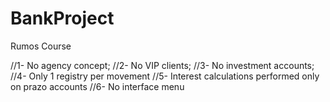 # BankProject
Rumos Course

//1- No agency concept;
//2- No VIP clients;
//3- No investment accounts;
//4- Only 1 registry per movement
//5- Interest calculations performed only on prazo accounts
//6- No interface menu
